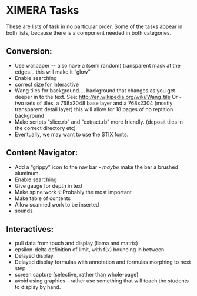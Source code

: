 XIMERA Tasks
============

These are lists of task in no particular order. Some of the tasks
appear in both lists, because there is a component needed in both
categories.

Conversion:
-----------
* Use wallpaper -- also have a (semi random) transparent mask at the edges... this will make it “glow”
* Enable searching
* correct size for interactive
* Wang tiles for background.... background that changes as you get deeper in to the text. See: http://en.wikipedia.org/wiki/Wang_tile
  Or - two sets of tiles, a 768x2048 base layer and a 768x2304 (mostly transparent detail layer) this will allow for 18 pages of no reptition background
* Make scripts “slice.rb” and “extract.rb” more friendly. (deposit tiles in the correct directory etc)
* Eventually, we may want to use the STIX fonts. 

Content Navigator:
------------------
* Add a “grippy” icon to the nav bar - *maybe* make the bar a brushed aluminum.
* Enable searching
* Give gauge for depth in text
* Make spine work ←Probably the most important
* Make table of contents
* Allow scanned work to be inserted
* sounds



Interactives:
-------------
* pull data from touch and display (llama and matrix)
* epsilon-delta definition of limit, with f(x) bouncing in between
* Delayed display. 
* Delayed display formulas with annotation and formulas morphing to next step
* screen capture (selective, rather than whole-page)
* avoid using graphics - rather use something that will teach the students to display by hand.